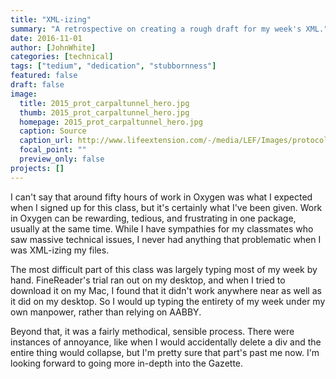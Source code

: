 ```yaml
---
title: "XML-izing"
summary: "A retrospective on creating a rough draft for my week's XML."
date: 2016-11-01
author: [JohnWhite]
categories: [technical]
tags: ["tedium", "dedication", "stubbornness"]
featured: false
draft: false
image:
  title: 2015_prot_carpaltunnel_hero.jpg
  thumb: 2015_prot_carpaltunnel_hero.jpg
  homepage: 2015_prot_carpaltunnel_hero.jpg
  caption: Source
  caption_url: http://www.lifeextension.com/-/media/LEF/Images/protocols/images/hero/2015_prot_carpaltunnel_hero.ashx?h=400&la=en&w=720&hash=67784FF1693C1D68B7A400A801CB55A317257A58
  focal_point: ""
  preview_only: false
projects: []
---
```

I can't say that around fifty hours of work in Oxygen was what I expected when I signed up for this class, but it's certainly what I've been given. Work in Oxygen can be rewarding, tedious, and frustrating in one package, usually at the same time. While I have sympathies for my classmates who saw massive technical issues, I never
had anything that problematic when I was XML-izing my files.

The most difficult part of this class was largely typing most of my week by hand. FineReader's trial ran out on my desktop, and when I tried to download it on my Mac, I found that it didn't work anywhere near as well as it did on my desktop. So I would up typing the entirety of my week under my own manpower, rather than relying on AABBY.

Beyond that, it was a fairly methodical, sensible process. There were instances of annoyance, like when I would accidentally delete a div and the entire thing would collapse, but I'm pretty sure that part's past me now. I'm looking forward to going more in-depth into the Gazette.
